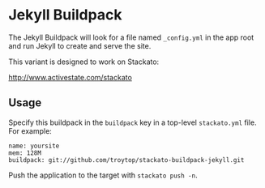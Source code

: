# Jekyll Buildpack

The Jekyll Buildpack will look for a file named `_config.yml` in the app root and run Jekyll to create and serve the site.

This variant is designed to work on Stackato:

http://www.activestate.com/stackato

## Usage

Specify this buildpack in the `buildpack` key in a top-level `stackato.yml` file. For example: 

```
name: yoursite
mem: 128M
buildpack: git://github.com/troytop/stackato-buildpack-jekyll.git
```

Push the application to the target with `stackato push -n`.
